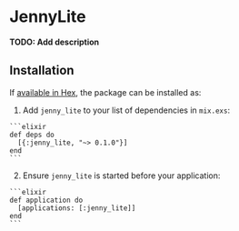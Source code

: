 # JennyLite

**TODO: Add description**

## Installation

If [available in Hex](https://hex.pm/docs/publish), the package can be installed as:

  1. Add `jenny_lite` to your list of dependencies in `mix.exs`:

    ```elixir
    def deps do
      [{:jenny_lite, "~> 0.1.0"}]
    end
    ```

  2. Ensure `jenny_lite` is started before your application:

    ```elixir
    def application do
      [applications: [:jenny_lite]]
    end
    ```

